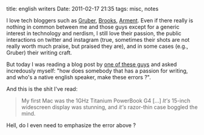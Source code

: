title: english writers
Date: 2011-02-17 21:35
tags: misc, notes
 

I love tech bloggers such as [Gruber](http://daringfireball.net/),
[Brooks](http://brooksreview.net/), [Arment](http:/marco.org/). Even if there
really is nothing in common between me and those guys except for a generic
interest in technology and nerdism, I still love their passion, the public
interactions on twitter and instagram (true, sometimes their shots are not
really worth much praise, but praised they are), and in some cases (e.g.,
Gruber) their writing craft.

But today I was reading a blog post by [one of these guys](http://forkbombr.net/revolution-then-evolution/) and asked incredously
myself: "how does somebody that has a passion for writing, and who's a native
english speaker, make these errors ?".

And this is the shit I've read:

> My first Mac was the 1GHz Titanium PowerBook G4 […] _It's_ 15-inch widescreen display was stunning, and _it's_ razor-thin case boggled the mind.

Hell, do I even need to emphasize the error above ?
